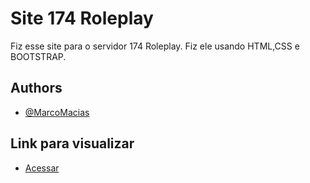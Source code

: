 # Site 174 Roleplay

Fiz esse site para o servidor 174 Roleplay. Fiz ele usando HTML,CSS e BOOTSTRAP.

## Authors

- [@MarcoMacias](https://www.github.com/MarcoMacias)

  
## Link para visualizar

- [Acessar](https://marcomacias.github.io/site-174rp-bootstrap/)

